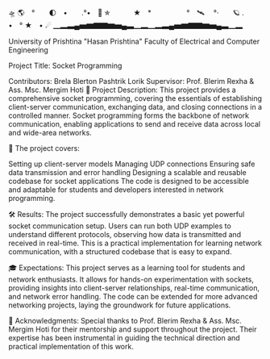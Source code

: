 🛸 🌎　°　　🌓　•　　.°•　🚀 ✯ 　　　★　*　　　　　°　🛰 　°·　　🪐 .　　　•　° ★　• ☄ ▁▂▃▄▅▆▇▇▆▅▄▃▁▂▁▂▃▄▅▆▇▇▆▅▄▃▁▂

University of Prishtina "Hasan Prishtina"
Faculty of Electrical and Computer Engineering

Project Title: Socket Programming

Contributors:
Brela
Blerton
Pashtrik
Lorik
Supervisor: Prof. Blerim Rexha & Ass. Msc. Mergim Hoti
📜 Project Description:
This project provides a comprehensive socket programming, covering the essentials of establishing client-server communication, exchanging data, and closing connections in a controlled manner. Socket programming forms the backbone of network communication, enabling applications to send and receive data across local and wide-area networks.

🚀 The project covers:

Setting up client-server models
Managing UDP connections
Ensuring safe data transmission and error handling
Designing a scalable and reusable codebase for socket applications
The code is designed to be accessible and adaptable for students and developers interested in network programming.


🛠 Results:
The project successfully demonstrates a basic yet powerful socket communication setup. Users can run both UDP examples to understand different protocols, observing how data is transmitted and received in real-time. This is a practical implementation for learning network communication, with a structured codebase that is easy to expand.

🎓 Expectations:
This project serves as a learning tool for students and network enthusiasts. It allows for hands-on experimentation with sockets, providing insights into client-server relationships, real-time communication, and network error handling. The code can be extended for more advanced networking projects, laying the groundwork for future applications.

🙏 Acknowledgments:
Special thanks to Prof. Blerim Rexha & Ass. Msc. Mergim Hoti for their mentorship and support throughout the project. Their expertise has been instrumental in guiding the technical direction and practical implementation of this work.

